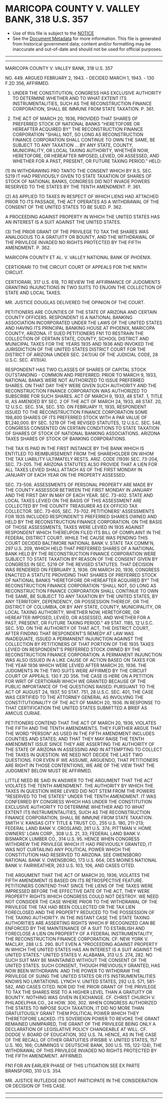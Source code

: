 ---
---

# MARICOPA COUNTY V. VALLEY BANK, 318 U.S. 357

* Use of this file is subject to the [NOTICE](https://github.com/publicdocs/notice/blob/master/NOTICE)
* See the [Document Metadata](../../../) for more information.
  This file is generated from historical government data; content and/or formatting may be inaccurate and out-of-date and should not be used for official purposes.

----------
----------

MARICOPA COUNTY V. VALLEY BANK, 318 U.S. 357

NO. 449.  ARGUED FEBRUARY 2, 1943.  - DECIDED MARCH 1, 1943.  - 130 F.2D 356, AFFIRMED.

1.  UNDER THE CONSTITUTION, CONGRESS HAS EXCLUSIVE AUTHORITY TO DETERMINE WHETHER AND TO WHAT EXTENT ITS INSTRUMENTALITIES, SUCH AS THE RECONSTRUCTION FINANCE CORPORATION, SHALL BE IMMUNE FROM STATE TAXATION.  P. 361.

2.  THE ACT OF MARCH 20, 1936, PROVIDED THAT SHARES OF PREFERRED STOCK OF NATIONAL BANKS "HERETOFORE OR HEREAFTER ACQUIRED BY" THE RECONSTRUCTION FINANCE CORPORATION "SHALL NOT, SO LONG AS RECONSTRUCTION FINANCE CORPORATION SHALL CONTINUE TO OWN THE SAME, BE SUBJECT TO ANY TAXATION ...  BY ANY STATE, COUNTY, MUNICIPALITY, OR LOCAL TAXING AUTHORITY, WHETHER NOW, HERETOFORE, OR HEREAFTER IMPOSED, LEVIED, OR ASSESSED, AND WHETHER FOR A PAST, PRESENT, OR FUTURE TAXING PERIOD."  HELD:

(1)  IN WITHDRAWING PRO TANTO THE CONSENT WHICH BY R.S. SEC. 5219 IT HAD PREVIOUSLY GIVEN TO STATE TAXATION OF SHARES OF STOCK OF NATIONAL BANKS, CONGRESS DID NOT INVADE POWERS RESERVED TO THE STATES BY THE TENTH AMENDMENT.  P. 361.

(2)  AS APPLIED TO TAXES IN RESPECT OF WHICH LIENS HAD ATTACHED PRIOR TO ITS PASSAGE, THE ACT OPERATES AS A WITHDRAWAL OF THE CONSENT OF THE UNITED STATES TO BE SUED.  P. 362.

A PROCEEDING AGAINST PROPERTY IN WHICH THE UNITED STATES HAS AN INTEREST IS A SUIT AGAINST THE UNITED STATES.

(3)  THE PRIOR GRANT OF THE PRIVILEGE TO TAX THE SHARES WAS ANALOGOUS TO A GRATUITY OR BOUNTY, AND THE WITHDRAWAL OF THE PRIVILEGE INVADED NO RIGHTS PROTECTED BY THE FIFTH AMENDMENT.  P. 362.

MARICOPA COUNTY ET AL. V. VALLEY NATIONAL BANK OF PHOENIX.

CERTIORARI TO THE CIRCUIT COURT OF APPEALS FOR THE NINTH CIRCUIT.

CERTIORARI, 317 U.S. 618, TO REVIEW THE AFFIRMANCE OF JUDGMENTS GRANTING INJUNCTIONS IN TWO SUITS TO ENJOIN THE COLLECTION OF STATE AND LOCAL TAXES.

MR. JUSTICE DOUGLAS DELIVERED THE OPINION OF THE COURT.

PETITIONERS ARE COUNTIES OF THE STATE OF ARIZONA AND CERTAIN COUNTY OFFICERS.  RESPONDENT IS A NATIONAL BANKING ASSOCIATION INCORPORATED UNDER THE LAWS OF THE UNITED STATES AND HAVING ITS PRINCIPAL BANKING HOUSE AT PHOENIX, MARICOPA COUNTY, ARIZONA.  IT SUED PETITIONERS  FN1 TO RESTRAIN THE COLLECTION OF CERTAIN STATE, COUNTY, SCHOOL DISTRICT AND MUNICIPAL TAXES FOR THE YEARS 1935 AND 1936 AND INVOKED THE JURISDICTION OF THE UNITED STATES DISTRICT COURT FOR THE DISTRICT OF ARIZONA UNDER SEC. 24(1)(A) OF THE JUDICIAL CODE, 28 U.S.C. SEC. 41(1)(A).

RESPONDENT HAS TWO CLASSES OF SHARES OF CAPITAL STOCK OUTSTANDING - COMMON AND PREFERRED.  PRIOR TO MARCH 9, 1933, NATIONAL BANKS WERE NOT AUTHORIZED TO ISSUE PREFERRED SHARES.  ON THAT DAY THEY WERE GIVEN SUCH AUTHORITY AND THE RECONSTRUCTION FINANCE CORPORATION WAS AUTHORIZED TO SUBSCRIBE FOR SUCH SHARES.  ACT OF MARCH 9, 1933, 48 STAT. 1, TITLE III, AS AMENDED BY SEC. 2 OF THE ACT OF MARCH 24, 1933, 48 STAT. 20, 12 U.S.C. SEC. 51A, SEC. 51D.  ON FEBRUARY 11, 1935, RESPONDENT ISSUED TO THE RECONSTRUCTION FINANCE CORPORATION SOME 198,400 SHARES OF ITS PREFERRED STOCK WITH A PAR VALUE OF $1,240,000.  BY SEC. 5219 OF THE REVISED STATUTES, 12 U.S.C. SEC. 548, CONGRESS CONSENTED ON CERTAIN CONDITIONS TO STATE TAXATION OF SHARES OF STOCK OF NATIONAL BANKING ASSOCIATIONS.  ARIZONA TAXES SHARES OF STOCK OF BANKING CORPORATIONS.

THE TAX IS PAID IN THE FIRST INSTANCE BY THE BANK WHICH IS ENTITLED TO REIMBURSEMENT FROM THE SHAREHOLDER ON WHOM THE TAX LIABILITY ULTIMATELY RESTS.  ARIZ. CODE (1939) SEC. 73-204, SEC. 73-205.  THE ARIZONA STATUTES ALSO PROVIDE THAT A LIEN FOR ALL TAXES LEVIED SHALL ATTACH AS OF THE FIRST MONDAY IN JANUARY OF EACH YEAR ON THE PROPERTY ASSESSED.

SEC. 73-506.  ASSESSMENTS OF PERSONAL PROPERTY ARE MADE BY THE COUNTY ASSESSOR BETWEEN THE FIRST MONDAY IN JANUARY AND THE FIRST DAY IN MAY OF EACH YEAR.  SEC. 73-402.  STATE AND LOCAL TAXES LEVIED ON THE BASIS OF THIS ASSESSMENT ARE COLLECTED BY THE COUNTY TREASURER AS EX OFFICIO TAX COLLECTOR.  SEC. 73-605, SEC. 73-702.  PETITIONERS' ASSESSMENTS FOR 1935 INCLUDED RESPONDENT'S PREFERRED SHARES OWNED AND HELD BY THE RECONSTRUCTION FINANCE CORPORATION.  ON THE BASIS OF THOSE ASSESSMENTS, TAXES WERE LEVIED IN 1935 AGAINST RESPONDENT WHICH THEREUPON FILED ITS BILL OF COMPLAINT IN THE FEDERAL DISTRICT COURT.  WHILE THE CAUSE WAS PENDING THIS COURT DECIDED BALTIMORE NATIONAL BANK V. STATE TAX COMM'N, 297 U.S. 209, WHICH HELD THAT PREFERRED SHARES OF A NATIONAL BANK HELD BY THE RECONSTRUCTION FINANCE CORPORATION WERE SUBJECT TO STATE TAXATION BY REASON OF THE CONSENT GIVEN BY CONGRESS IN SEC. 5219 OF THE REVISED STATUTES.  THAT DECISION WAS RENDERED ON FEBRUARY 3, 1936.  ON MARCH 20, 1936, CONGRESS ENACTED A STATUTE PROVIDING THAT SHARES OF PREFERRED STOCK OF NATIONAL BANKS "HERETOFORE OR HEREAFTER ACQUIRED BY" THE RECONSTRUCTION FINANCE CORPORATION "SHALL NOT, SO LONG AS RECONSTRUCTION FINANCE CORPORATION SHALL CONTINUE TO OWN THE SAME, BE SUBJECT TO ANY TAXATION BY THE UNITED STATES, BY ANY TERRITORY, DEPENDENCY, OR POSSESSION THEREOF, OR THE DISTRICT OF COLUMBIA, OR BY ANY STATE, COUNTY, MUNICIPALITY, OR LOCAL TAXING AUTHORITY, WHETHER NOW, HERETOFORE, OR HEREAFTER IMPOSED, LEVIED, OR ASSESSED, AND WHETHER FOR A PAST, PRESENT, OR FUTURE TAXING PERIOD."  49 STAT. 1185, 12 U.S.C. SEC. 51D.  ON THE AUTHORITY OF THAT ACT, THE DISTRICT COURT, AFTER FINDING THAT RESPONDENT'S REMEDY AT LAW WAS INADEQUATE, ISSUED A PERMANENT INJUNCTION AGAINST THE COLLECTION BY PETITIONERS OF THAT PORTION OF THE 1935 TAXES LEVIED ON RESPONDENT'S PREFERRED STOCK OWNED BY THE RECONSTRUCTION FINANCE CORPORATION.  A PERMANENT INJUNCTION WAS ALSO ISSUED IN A LIKE CAUSE OF ACTION BASED ON TAXES FOR THE YEAR 1936 WHICH WERE LEVIED AFTER MARCH 20, 1936.  THE JUDGMENTS IN THE TWO SUITS WERE AFFIRMED BY THE CIRCUIT COURT OF APPEALS.  130 F.2D 356.  THE CASE IS HERE ON A PETITION FOR WRIT OF CERTIORARI WHICH WE GRANTED BECAUSE OF THE PUBLIC IMPORTANCE OF THE QUESTIONS RAISED.  PURSUANT TO THE ACT OF AUGUST 24, 1937, 50 STAT. 751, 28 U.S.C. SEC. 401, THE CASE WAS CERTIFIED TO THE ATTORNEY GENERAL AS INVOLVING THE CONSTITUTIONALITY OF THE ACT OF MARCH 20, 1936.  IN RESPONSE TO THAT CERTIFICATION THE UNITED STATES SUBMITTED A BRIEF AS AMICUS CURIAE.

PETITIONERS CONTEND THAT THE ACT OF MARCH 20, 1936, VIOLATES THE FIFTH AND THE TENTH AMENDMENTS.  THEY FURTHER ARGUE THAT THE WORD "PERSON" AS USED IN THE FIFTH AMENDMENT INCLUDES COUNTIES AND STATES; AND THAT THEY MAY RAISE THE TENTH AMENDMENT ISSUE SINCE THEY ARE ASSERTING THE AUTHORITY OF THE STATE OF ARIZONA IN ASSESSING AND IN ATTEMPTING TO COLLECT THE TAXES IN QUESTION.  WE NEED NOT DECIDE THE LAST TWO QUESTIONS.  FOR EVEN IF WE ASSUME, ARGUENDO, THAT PETITIONERS ARE RIGHT IN THOSE CONTENTIONS, WE ARE OF THE VIEW THAT THE JUDGMENT BELOW MUST BE AFFIRMED.

LITTLE NEED BE SAID IN ANSWER TO THE ARGUMENT THAT THE ACT VIOLATES THE TENTH AMENDMENT.  THE AUTHORITY BY WHICH THE TAXES IN QUESTION WERE LEVIED DID NOT STEM FROM THE POWERS "RESERVED TO THE STATES" UNDER THE TENTH AMENDMENT.  IT WAS CONFERRED BY CONGRESS WHICH HAS UNDER THE CONSTITUTION EXCLUSIVE AUTHORITY TO DETERMINE WHETHER AND TO WHAT EXTENT ITS INSTRUMENTALITIES, SUCH AS THE RECONSTRUCTION FINANCE CORPORATION, SHALL BE IMMUNE FROM STATE TAXATION.  SMITH V. KANSAS CITY TITLE & TRUST CO., 255 U.S. 180, 211-213; FEDERAL LAND BANK V. CROSLAND, 261 U.S. 374; PITTMAN V. HOME OWNERS' LOAN CORP., 308 U.S. 21, 33; FEDERAL LAND BANK V. BISMARCK LUMBER CO., 314 U.S. 95.  HENCE WHEN CONGRESS WITHDREW THE PRIVILEGE WHICH IT HAD PREVIOUSLY GRANTED, IT WAS NOT CURTAILING ANY POLITICAL POWER WHICH THE CONSTITUTION HAD RESERVED TO ARIZONA.  SEE OWENSBORO NATIONAL BANK V. OWENSBORO, 173 U.S. 664; DES MOINES NATIONAL BANK V. FAIRWEATHER, 263 U.S. 103, 106, AND CASES CITED.

THE ARGUMENT THAT THE ACT OF MARCH 20, 1936, VIOLATES THE FIFTH AMENDMENT IS BASED ON ITS RETROSPECTIVE FEATURE.  PETITIONERS CONTEND THAT SINCE THE LIENS OF THE TAXES WERE IMPRESSED BEFORE THE EFFECTIVE DATE OF THE ACT, THEY WERE PROPERTY RIGHTS WHICH CONGRESS COULD NOT DESTROY.  WE NEED NOT CONSIDER THE CASE WHERE PRIOR TO THE WITHDRAWAL OF THE PRIVILEGE THE TAX HAD BEEN COLLECTED OR THE TAX LIEN FORECLOSED AND THE PROPERTY REDUCED TO THE POSSESSION OF THE TAXING AUTHORITY.  IN THE INSTANT CASE THE STATE TAXING AUTHORITIES ARE ASSERTING RIGHTS WHICH IF RECOGNIZED CAN BE ENFORCED BY THE MAINTENANCE OF A SUIT TO ESTABLISH AND FORECLOSE A LIEN ON PROPERTY OF A FEDERAL INSTRUMENTALITY, THE RECONSTRUCTION FINANCE CORPORATION.  CF. NEW YORK V. MACLAY, 288 U.S. 290.  BUT EVEN A "PROCEEDING AGAINST PROPERTY IN WHICH THE UNITED STATES HAS AN INTEREST IS A SUIT AGAINST THE UNITED STATES."  UNITED STATES V. ALABAMA, 313 U.S. 274, 282.  NO SUCH SUIT MAY BE MAINTAINED WITHOUT THE CONSENT OF THE UNITED STATES.  SUCH CONSENT, THOUGH PREVIOUSLY GRANTED, HAS NOW BEEN WITHDRAWN.  AND THE POWER TO WITHDRAW THE PRIVILEGE OF SUING THE UNITED STATES OR ITS INSTRUMENTALITIES KNOWS NO LIMITATIONS.  LYNCH V. UNITED STATES, 292 U.S. 571, 581-582, AND CASES CITED.  NOR DID THE PRIOR GRANT OF THE PRIVILEGE TO TAX THE SHARES RISE TO A HIGHER LEVEL THAN A GRATUITY OR BOUNTY.  NOTHING WAS GIVEN IN EXCHANGE.  CF. CHRIST CHURCH V. PHILADELPHIA CO., 24 HOW.  300, 302.  WHEN CONGRESS AUTHORIZED THE STATES TO IMPOSE SUCH TAXATION, IT DID NO MORE THAN GRATUITOUSLY GRANT THEM POLITICAL POWER WHICH THEY THERETOFORE LACKED.  ITS SOVEREIGN POWER TO REVOKE THE GRANT REMAINED UNIMPAIRED, THE GRANT OF THE PRIVILEGE BEING ONLY A DECLARATION OF LEGISLATIVE POLICY CHANGEABLE AT WILL.  CF. DODGE V. BOARD OF EDUCATION, 302 U.S. 74.  HENCE, AS IN THE CASE OF THE RECALL OF OTHER GRATUITIES (FRISBIE V. UNITED STATES, 157 U.S. 160, 166; CUMMINGS V. DEUTSCHE BANK, 300 U.S. 115, 122-124), THE WITHDRAWAL OF THIS PRIVILEGE INVADED NO RIGHTS PROTECTED BY THE FIFTH AMENDMENT.  AFFIRMED.

FN1  FOR AN EARLIER PHASE OF THIS LITIGATION SEE EX PARTE BRANSFORD, 310 U.S. 354.

MR. JUSTICE RUTLEDGE DID NOT PARTICIPATE IN THE CONSIDERATION OR DECISION OF THIS CASE.


----------
----------

